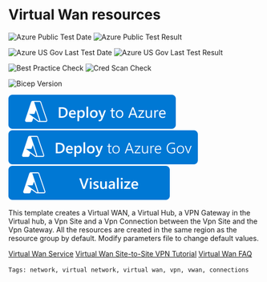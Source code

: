# Virtual Wan resources

![Azure Public Test Date](https://azurequickstartsservice.blob.core.windows.net/badges/quickstarts/microsoft.network/virtual-wan/PublicLastTestDate.svg)
![Azure Public Test Result](https://azurequickstartsservice.blob.core.windows.net/badges/quickstarts/microsoft.network/virtual-wan/PublicDeployment.svg)

![Azure US Gov Last Test Date](https://azurequickstartsservice.blob.core.windows.net/badges/quickstarts/microsoft.network/virtual-wan/FairfaxLastTestDate.svg)
![Azure US Gov Last Test Result](https://azurequickstartsservice.blob.core.windows.net/badges/quickstarts/microsoft.network/virtual-wan/FairfaxDeployment.svg)

![Best Practice Check](https://azurequickstartsservice.blob.core.windows.net/badges/quickstarts/microsoft.network/virtual-wan/BestPracticeResult.svg)
![Cred Scan Check](https://azurequickstartsservice.blob.core.windows.net/badges/quickstarts/microsoft.network/virtual-wan/CredScanResult.svg)

![Bicep Version](https://azurequickstartsservice.blob.core.windows.net/badges/quickstarts/microsoft.network/virtual-wan/BicepVersion.svg)

[![Deploy To Azure](https://raw.githubusercontent.com/Azure/azure-quickstart-templates/master/1-CONTRIBUTION-GUIDE/images/deploytoazure.svg?sanitize=true)](https://portal.azure.com/#create/Microsoft.Template/uri/https%3A%2F%2Fraw.githubusercontent.com%2FAzure%2Fazure-quickstart-templates%2Fmaster%2Fquickstarts%2Fmicrosoft.network%2Fvirtual-wan%2Fazuredeploy.json)
[![Deploy To Azure US Gov](https://raw.githubusercontent.com/Azure/azure-quickstart-templates/master/1-CONTRIBUTION-GUIDE/images/deploytoazuregov.svg?sanitize=true)](https://portal.azure.us/#create/Microsoft.Template/uri/https%3A%2F%2Fraw.githubusercontent.com%2FAzure%2Fazure-quickstart-templates%2Fmaster%2Fquickstarts%2Fmicrosoft.network%2Fvirtual-wan%2Fazuredeploy.json)
[![Visualize](https://raw.githubusercontent.com/Azure/azure-quickstart-templates/master/1-CONTRIBUTION-GUIDE/images/visualizebutton.svg?sanitize=true)](http://armviz.io/#/?load=https%3A%2F%2Fraw.githubusercontent.com%2FAzure%2Fazure-quickstart-templates%2Fmaster%2Fquickstarts%2Fmicrosoft.network%2Fvirtual-wan%2Fazuredeploy.json)

This template creates a Virtual WAN, a Virtual Hub, a VPN Gateway in the Virtual hub, a Vpn Site and a Vpn Connection between the Vpn Site and the Vpn Gateway. All the resources are created in the same region as the resource group by default. Modify parameters file to change default values.

[Virtual Wan Service](https://docs.microsoft.com/azure/virtual-wan/virtual-wan-about)
[Virtual Wan Site-to-Site VPN Tutorial](https://docs.microsoft.com/azure/virtual-wan/virtual-wan-site-to-site-portal)
[Virtual Wan FAQ](https://docs.microsoft.com/azure/virtual-wan/virtual-wan-faq)

`Tags: network, virtual network, virtual wan, vpn, vwan, connections`